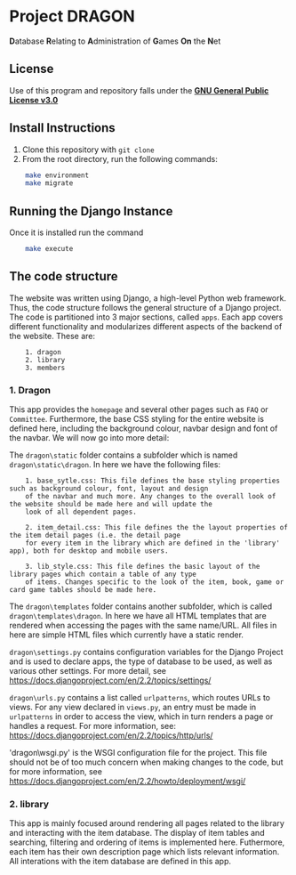 # Project **DRAGON**

**D**atabase **R**elating to **A**dministration of **G**ames **On** the **N**et

## License

Use of this program and repository falls under the [**GNU General Public License v3.0**](https://github.com/sirmiggles/project-dragon/blob/master/LICENSE)

## Install Instructions

1. Clone this repository with `git clone`
2. From the root directory, run the following commands:

``` bash
    make environment
    make migrate
```

## Running the Django Instance

Once it is installed run the command

``` bash
    make execute
```

## The code structure

The website was written using Django, a high-level Python web framework. Thus, the code structure follows the general
structure of a Django project. The code is partitioned into 3 major sections, called `apps`. Each app covers different
functionality and modularizes different aspects of the backend of the website.
These are:
```
    1. dragon
    2. library
    3. members
```

### 1. Dragon
This app provides the `homepage` and several other pages such as `FAQ` or `Committee`. Furthermore,
the base CSS styling for the entire website is defined here, including the background colour, navbar design and font
of the navbar. We will now go into more detail:

The `dragon\static` folder contains a subfolder  which is named `dragon\static\dragon`. In here we have the following
files:
```
    1. base_sytle.css: This file defines the base styling properties such as background colour, font, layout and design
    of the navbar and much more. Any changes to the overall look of the website should be made here and will update the
    look of all dependent pages.

    2. item_detail.css: This file defines the the layout properties of the item detail pages (i.e. the detail page
    for every item in the library which are defined in the 'library' app), both for desktop and mobile users.

    3. lib_style.css: This file defines the basic layout of the library pages which contain a table of any type
    of items. Changes specific to the look of the item, book, game or card game tables should be made here.

```

The `dragon\templates` folder contains another subfolder, which is called `dragon\templates\dragon`. In here we have
all HTML templates that are rendered when accessing the pages with the same name/URL. All files in here are simple HTML
files which currently have a static render.

`dragon\settings.py` contains configuration variables for the Django Project and is used to declare apps, the type of
database to be used, as well as various other settings. For more detail,
see https://docs.djangoproject.com/en/2.2/topics/settings/

`dragon\urls.py` contains a list called `urlpatterns`, which routes URLs to views. For any view declared in `views.py`,
an entry must be made in `urlpatterns` in order to access the view, which in turn renders a page or handles a request.
For more information, see: https://docs.djangoproject.com/en/2.2/topics/http/urls/

'dragon\wsgi.py' is the WSGI configuration file for the project. This file should not be of too much concern when making
changes to the code, but for more information, see https://docs.djangoproject.com/en/2.2/howto/deployment/wsgi/

### 2. library
This app is mainly focused around rendering all pages related to the library and interacting with the item database.
The display of item tables and searching, filtering and ordering of items is implemented here. Futhermore, each item
has their own description page which lists relevant information. All interations with the item database are defined in
this app. 






